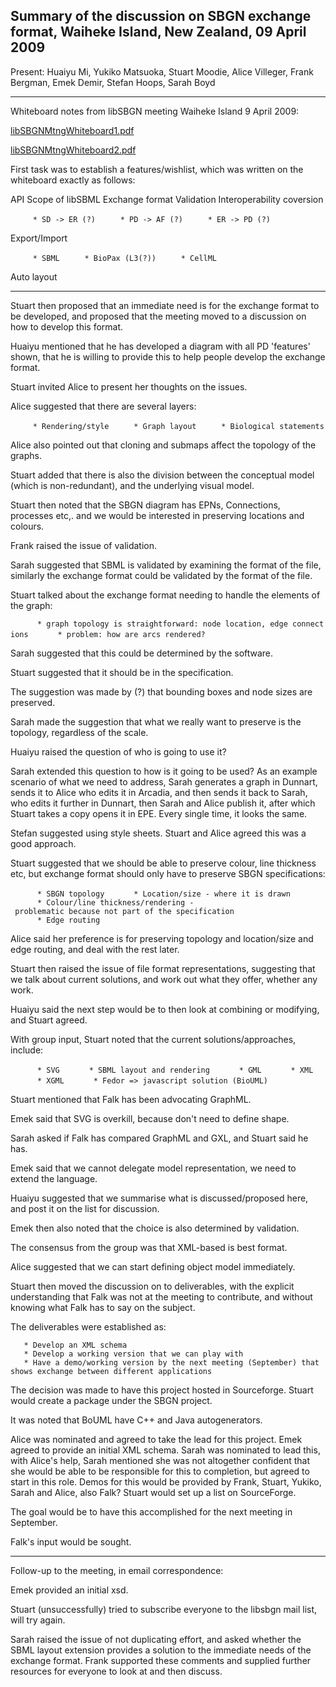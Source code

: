 Summary of the discussion on SBGN exchange format, Waiheke Island, New Zealand, 09 April 2009
---------------------------------------------------------------------------------------------

Present: Huaiyu Mi, Yukiko Matsuoka, Stuart Moodie, Alice Villeger, Frank Bergman, Emek Demir, Stefan Hoops, Sarah Boyd

------------------------------------------------------------------------

Whiteboard notes from libSBGN meeting Waiheke Island 9 April 2009:

[libSBGNMtngWhiteboard1.pdf](/sbgn/wiki-files/blob/master/LibSbgnMeeting090409/LibSBGNMtngWhiteboard1.pdf)

[libSBGNMtngWhiteboard2.pdf](sbgn/wiki-files/blob/master/LibSbgnMeeting090409/LibSBGNMtngWhiteboard2.pdf)

First task was to establish a features/wishlist, which was written on the whiteboard exactly as follows:

API Scope of libSBML Exchange format Validation Interoperability coversion

`     * SD -> ER (?)`
`     * PD -> AF (?)`
`     * ER -> PD (?)`

Export/Import

`     * SBML`
`     * BioPax (L3(?))`
`     * CellML`

Auto layout

------------------------------------------------------------------------

Stuart then proposed that an immediate need is for the exchange format to be developed, and proposed that the meeting moved to a discussion on how to develop this format.

Huaiyu mentioned that he has developed a diagram with all PD 'features' shown, that he is willing to provide this to help people develop the exchange format.

Stuart invited Alice to present her thoughts on the issues.

Alice suggested that there are several layers:

`     * Rendering/style`
`     * Graph layout`
`     * Biological statements`

Alice also pointed out that cloning and submaps affect the topology of the graphs.

Stuart added that there is also the division between the conceptual model (which is non-redundant), and the underlying visual model.

Stuart then noted that the SBGN diagram has EPNs, Connections, processes etc,. and we would be interested in preserving locations and colours.

Frank raised the issue of validation.

Sarah suggested that SBML is validated by examining the format of the file, similarly the exchange format could be validated by the format of the file.

Stuart talked about the exchange format needing to handle the elements of the graph:

`      * graph topology is straightforward: node location, edge connections`
`      * problem: how are arcs rendered?`

Sarah suggested that this could be determined by the software.

Stuart suggested that it should be in the specification.

The suggestion was made by (?) that bounding boxes and node sizes are preserved.

Sarah made the suggestion that what we really want to preserve is the topology, regardless of the scale.

Huaiyu raised the question of who is going to use it?

Sarah extended this question to how is it going to be used? As an example scenario of what we need to address, Sarah generates a graph in Dunnart, sends it to Alice who edits it in Arcadia, and then sends it back to Sarah, who edits it further in Dunnart, then Sarah and Alice publish it, after which Stuart takes a copy opens it in EPE. Every single time, it looks the same.

Stefan suggested using style sheets. Stuart and Alice agreed this was a good approach.

Stuart suggested that we should be able to preserve colour, line thickness etc, but exchange format should only have to preserve SBGN specifications:

`      * SBGN topology`
`      * Location/size - where it is drawn`
`      * Colour/line thickness/rendering - problematic because not part of the specification`
`      * Edge routing`

Alice said her preference is for preserving topology and location/size and edge routing, and deal with the rest later.

Stuart then raised the issue of file format representations, suggesting that we talk about current solutions, and work out what they offer, whether any work.

Huaiyu said the next step would be to then look at combining or modifying, and Stuart agreed.

With group input, Stuart noted that the current solutions/approaches, include:

`      * SVG`
`      * SBML layout and rendering`
`      * GML`
`      * XML`
`      * XGML`
`      * Fedor => javascript solution (BioUML)`

Stuart mentioned that Falk has been advocating GraphML.

Emek said that SVG is overkill, because don't need to define shape.

Sarah asked if Falk has compared GraphML and GXL, and Stuart said he has.

Emek said that we cannot delegate model representation, we need to extend the language.

Huaiyu suggested that we summarise what is discussed/proposed here, and post it on the list for discussion.

Emek then also noted that the choice is also determined by validation.

The consensus from the group was that XML-based is best format.

Alice suggested that we can start defining object model immediately.

Stuart then moved the discussion on to deliverables, with the explicit understanding that Falk was not at the meeting to contribute, and without knowing what Falk has to say on the subject.

The deliverables were established as:

`   * Develop an XML schema`
`   * Develop a working version that we can play with`
`   * Have a demo/working version by the next meeting (September) that shows exchange between different applications`

The decision was made to have this project hosted in Sourceforge. Stuart would create a package under the SBGN project.

It was noted that BoUML have C++ and Java autogenerators.

Alice was nominated and agreed to take the lead for this project. Emek agreed to provide an initial XML schema. Sarah was nominated to lead this, with Alice's help, Sarah mentioned she was not altogether confident that she would be able to be responsible for this to completion, but agreed to start in this role. Demos for this would be provided by Frank, Stuart, Yukiko, Sarah and Alice, also Falk? Stuart would set up a list on SourceForge.

The goal would be to have this accomplished for the next meeting in September.

Falk's input would be sought.

------------------------------------------------------------------------

Follow-up to the meeting, in email correspondence:

Emek provided an initial xsd.

Stuart (unsuccessfully) tried to subscribe everyone to the libsbgn mail list, will try again.

Sarah raised the issue of not duplicating effort, and asked whether the SBML layout extension provides a solution to the immediate needs of the exchange format. Frank supported these comments and supplied further resources for everyone to look at and then discuss.